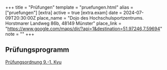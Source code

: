 +++
title = "Prüfungen"
template = "pruefungen.html"
alias = ["pruefungen"]
[extra]
active = true
[extra.exam]
date = 2024-07-09T20:30:00Z
place_name = "Dojo des Hochschulsportzentrums. Horstmarer Landweg 86b, 48149 Münster"
place_link = "https://www.google.com/maps/dir/?api=1&destination=51.97246,7.59694"
note = ""
+++

## Prüfungsprogramm

[Prüfungsordnung 9.-1. Kyu](/pdf/pruefungen/Wado_Pruefungsprogram.pdf)
